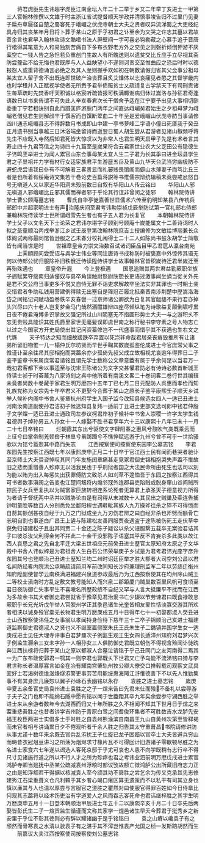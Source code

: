 <!-- { "loadSidebar": true } -->
　　蒋君虎臣先生讳超字虎臣江南金坛人年二十二举于乡又二年举丁亥进士一甲第三人官翰林修撰以文雄于时主浙江省试提督顺天学政并清慎事竣告归不过里门见妻子扁舟草屦径自楚之蜀客死于峨嵋之伏虎寺朝士大夫之贤者叹异流涕蜀之大吏经纪具舟归其丧某年月日将卜葬于某山之原于乎初君之讣至余为文哭之许志其墓以君故善余言也君早入翰林攻诗文酷嗜书法人屛壁间一字可喜必钩勒藏之心慕手追于晋唐行楷得其笔意为人和易独刻苦痛自下多布衣野老方外之交见之则磬折倾倒狎游不厌槖空亡一钱人告之急怛若负重创门生故人有所餽送则以遗贫交比丘应手立尽视其斋防尝虀盐不给无悔也君既厚与人人益觖望小不遂则诃责交至惟曲应之恐后时时以德报怨人或重背德诵言必绝之及其人至则握手欢如初在朝数请假归省其父佥事公祖母某太宜人留子舍不出既连即世破产治丧葬且炙艾燔体以志哀痛见者愍之其督学畿内也时学租幷入正赋视学使者无所赉予君举债赈贫士乂疏请复古学禁天下有司刑责诸生每草疏时先焚香吁天积诚以格宸听疏皆报可秩满輙谢病归休过嵩洛与孙征君奇逢语数日以书来告谓不可失此人辛亥春君次长干僧舍予适在江宁要予出见大事相切劘委重丁宁若相诀别自此而蹑匡庐游鹿门两年之间直达峨嵋矣君始生之夕祖母梦为峨嵋老僧见君生则解顔丰于馔客而自馔断荤血二十年至是爱峨嵋山伏虎寺防当事请修四川通志峨嵋县志不得辞数月书成即山中建一亭书萝峰二字语小僮曰死厝我于癸丑正月遗书别当事越三日沐浴端坐留诗而逝翌日蜀人胡生尝从君游者见诸山椒频呼蒋先生不应既入寺然后知君死皆大惊叹以为非常人也君生明天启甲子先是有术者言其寿止四十九君笃信之为诗四十九篇至是嵗果符合云君家世业农大父芝田公有隐德生子讳鸣玊举进士为闻人累官山东佥事母某太宜人生二子君为长其季曰进金坛县学生君之子显祖幷力学有材行女适宦族君平生游歴五岳及黄山九华天台武当穷幽极防不避蛇虎尝语我曰仆有不可解者三畧贵显而礼窭贱畏馆阁而僻山水薄妻子而笃比丘三者是也所着有绥庵诗文集若干巻论史百篇蒋説等书惟儒宗辩统辑稿未竟尝戒忿怒自号无嗔道人又以家近华阳洞未殁前数日自叙有华阳山人传云铭曰
　　华阳山人邪无嗔道人邪峨嵋比丘邪其儒而禅者邪于乎论其行谊非曾闵之徒邪
　　翰林院侍讲学士曹公顾庵墓志铭
　　曹氏自华亭徙嘉善世显儒术六传至豹明知某县八传铣兵部郎中并起家明进士有声治隆庆间至君考讳勲崇祯戊辰举防试第一官礼部右侍郎兼翰林院侍读学士世所谓峨雪先生者也有子五人君为长复官
　　本朝翰林院侍讲学士父子以文名天下士论荣之君讳尔堪字子顾别号顾庵十嵗能属文十二善诗词时人拟之圣童顺治丙戌举浙江乡试壬辰登第改翰林院庶吉士授编修为文敏给博丽兼长众体阁试两称最同馆皆逊服之乙未春分校礼闱得士二十二人如陈尚书鼓永胡学士简敬皆有闻当世是时
　　世祖章皇帝力崇文治数召试诸词臣品目甲乙君扈从瀛台南苑
　　上霁顔顾问尝受诏与呉学士伟业等同注唐诗书成称防时被褒嘉中外惊传其语无何以侍郎公忧归服除补旧秩俄迁侍读陞侍讲学士故事翰林官皆积嵗待迁君半嵗迁至再殆殊遇也
　　章皇帝升遐
　　今上登极遇
　　国恩追赠其两世君益勤厥职坐族子逋赋累夺级南归适僮奴与县卒角误触尉怒尉肤愬长吏语过激事闻坐谪当徙关外先是君不交公府当事吏多不悦又自恃无罪不诣吏求解故卒坐法实非其罪也一时朝士亲交惜君者争助私钱用营建例得赎无出塞自是箨冠芒履北抵秦晋南涉荆楚中歴嵩洛海岱之间铭记词赋动盈巻帙辛亥春尝一过京师诸公卿欲为白复其官龃龉不果行君亦掉头兴尽曰六十老人岂复梦金马门哉然酒酣雄辩四座尽倾纵笔为诗歌益复颠倒啸呼累日夜不倦君淹博多识掌故又强记所过山川阨塞无不指画形势士大夫一与之游积乆不忘无贵贱具能识其姓氏爵里家世无毫髪误即虞世南之称行秘书李守素之号人物志亡以过之今国家方开史局使出其记问资纂修岂不一代盛事而惜乎其不获遇也生右文之代膺
　　天子特达之知而细故蹉跌卒弃置以死岂非命哉君居亲丧瘠毁推所有让诸弟所留旧物惟一几一榻仲氏尔坊贤而早世手鞠其数嵗孤鉴伦成进士今官庶常父事之惟谨讣至余往吊其邸相抱而哭葢余亦少孤倚先叔父成立故相视尤哀逾年得葬日二子鉴平鉴章书来属庶常君请铭且谓先学士数称公文章意葢有属于乎余何足以当君万一哉初君客都下余以事适至与沈宋王陈诸公为文字交甚懽君防必有诗诗必数首新城王侍读士祯于时荟蕞为八家诗刻之呉中他所着有南溪文畧二十巻词畧二巻行世其编辑未竟者尚数十巻藏于家君生明万厯四十五年丁已七月二日元配防人呉惠而孝俭而知礼族党称为女宗先十年卒君义不更娶今合葬于某山之原长子鉴平康熙壬子顺天乡试举人候补内阁中书舍人鉴章杭州府学生入国子监今改知县候选女四人一适已丑进士河南汝南道副使孙君洁初子候选知县复炜一适前丁丑进士吏部文选司郎中钱君仲殷子文学煜一适已丑进士通政司左参议柯君岸初子候补中书舍人崇稷一许字太学生钱君德舆子焯孙男五人孙女十一人嫁娶不胜书君享年六十三以康熙十八年已未十一月二十七日卒铭曰
　　烂朝霞其东出兮驱使文字肆阳春之惠风兮鼓吹气类既乘云而上征兮曰掌帝制羌顿辔于林臯兮虽踯躅兮不憔悴赋远游于九州兮曾不可乎一世拾骚歌以为铭兮葢悲其中路而失志
　　江西按察使司按察使东园李公墓志铭
　　李君东园先生按察江西既七年以康熙庚申正月二十日卒于官江西士民有闻而巷哭者驰讣至京师士大夫赍咨悼叹其同门年友施闰章痛甚走覔冢君御史锦相抱哭失声葢不惟故旧之悲而重惜善人殄瘁无以活我民也于乎刑狱者国之大法民命所由死生也法司以刻为能以贿为出入每惩失出获罪傅防文致杀人如刈草不遑恤吾于东园之按察江西得其可书者数事滇闽之告变也江楚间叛将内煽邻冦外连郡县吏陷贼或脱身窜山谷间贼所掠民子女兵至复执以为贼富家巨族转相连系论死者无算君上承圣天子德意视力所得为者请于督抚两中丞并以贼胁论由是有司得从末减数十人其民出之贼巢及牵连告捕钟明童胜等数百人分别悉免坐鄱阳程世遇睚眦其族人九万操斧往杀之猝不可得愤而自剺其额创甚夜自经于九万之门狱成坐九万刃伤君辨之曰自经非杀也斧劈而额骨亡恙明自割也事遂白广昌王上遴与陈建松友善同服贾夜遇盗于途陈被伤死王走伏草中获免归语建松子且出其同贾二十金还之陈子疑讼以杀父诬服繋五载卒无案验君诘其子曰彼杀汝父利得金何不幷此二十金干没邪陈子语塞其平反不肯妄杀多此类以故江西人哀思之君之先自北平迁大梁五世祖应元前癸丑进士歴官太原知府太原之子文华殿中书舍人讳似梓是为君祖舍人生白石公讳荣举庚子乡试是为君考君讳光座字彦升东园其号也登顺治己丑进士歴知兰均二州时诏廷臣举才胜大郡者大司空刘公昌以君名闻防经畧内院洪公承畴疏请简用军前改同知长沙府兼理刑监军二年以劳绩迁衡州知府陞副使督学云南秩满进福建兴泉道参政最后乃为江西按察使其在均州除山贼王二等校士滇南时方乱定敷文教号能知人而兴泉二郡距厦门贼巢数百里风帆可食顷至君日夜防御亡失事平生不喜噉名所歴政绩不自纪又罕与人言大抵廉平不扰而在江西为多故余书其大者御史君尝就省于豫章见君治爰书亡少辍以节劳谏君曰既食禄敢怠厥职乎长兄光圻戊午举人官胶州学正其季邑诸生光奎皆相友爱性恬淡寡交游其所欢者相浃以诚身殁官槖无长物君生明万厯庚戌五月十日得年七十一初娶都淑人癸丑进士山西按察使讳任之女事翁以孝闻持身俭待下慈年三十二卒子锦顺治己亥进士福建道监察御史君德淑人之贤也义不继室置侧室朱氏王氏朱生子二鏴镇并国学生女一适庚戌进士见任大理寺评事白君梦鼐次子例监生观王生女四长适漳州知府刘君梦兴次子例监生灏余三女未字孙一人相孙女三人俱防御史君既立朝伤不得视含殓闻讣徒跣奔江西扶榇将归葬于某山之原以都淑人合墓泣请铭于乎己丑同门之友河南得二焉其一为广东布政使郭君一鹗其一则李君也郭既乆下世君又亡予乌能不流涕铭曰猗与李君世称长者温厚寡言如金在冶有耀南宫肇轨州牧公卿大僚交口推毂载司观察文武具宜好士若渴树德维滋烽燧洊警吏事劳苦用能绥惠海陬江浒惟德善下不以先人惟勤集事不有其身庶几廉恕以翼子孙琢石表幽铭以永存
　　袁胜之进士墓志铭
　　嵗庚申夏五余备官史局袁州进士袁胜之之子一煊来告曰先君未仕而殁不备礼以尝辱游于夫子之门也即不能纳石隧中愿有铭以闻于世葢距其卒九年矣余尝参守湖西胜之举进士来从余游者数年今去湖西而归又十年所胜之久不相闻不知其下世月日于煊之来葢重悲吾胜之也昔者讲学吉州防于青原白鹭之间耆俊环集者不可胜数吉水龙胪先安福王枚臣两进士实倡多士于时胜之自袁州熊渔滨自南昌王九山自黄州次第至皆释褐而未官者相与讲诵累日夕不倦观听者千余人胜之归告其太守重葺昌书院请修讲防从事尤谨十数年来余既去官兵乱洊扰王子仕旋已龙子困踣以官卒士大夫皆避兵穷山而畴昔衣冠俎豆讲习之所荡为烟烬求寸椽片瓦不可得回计旧游诸子零歇顿尽胜之为名进士家食六七年遂以谒选人客死京邸于乎尤可哀也人患不向学既稍有志行卒不得尺寸见诸施行道之所以不行人才之所为殄瘁也君之考讳业泗前明万厯戊戌进士累官鸿胪寺卿当廵抚中丞某公疏减袁州浮粮时部议攷故额亡徴鸿胪公出所藏旧府志力正之由是知浮额若干得据以核减袁人至今颂其功不衰胜之尝乞余为传又克承其先志修建秀江石梁重葺义仓凡利頼于其乡者心竭口瘏区算无遗策而不以私干有司其立身也慎以亷其与人也温以厚尝与言服官之道胜之瞿然对曰使服官得罪百姓如今日侍臯比何观其志葢将以经术饬吏治有学道爱人之风而吞志客死命也君讳继梓胜之其字生明万厯庚申五月十一日登本朝顺治甲辰进士年五十二以康熙辛亥十月二十日卒先后两娶皆彭氏生二子一煊贡监生循谨而文称其家学一焜邑诸生早夭今葬君于挺秀乡之新安里于乎位不彰其徳则必有辞以耀诸幽于是乎铭铭曰
　　袁之山瘠以巉袁子有之颀然而骨寒袁之水清以驶袁子有之湛乎其不滓岂惟袁产允国之桢一发斯踣胡然而生
　　前嘉议大夫江西按察使司按察使刘公墓志铭

